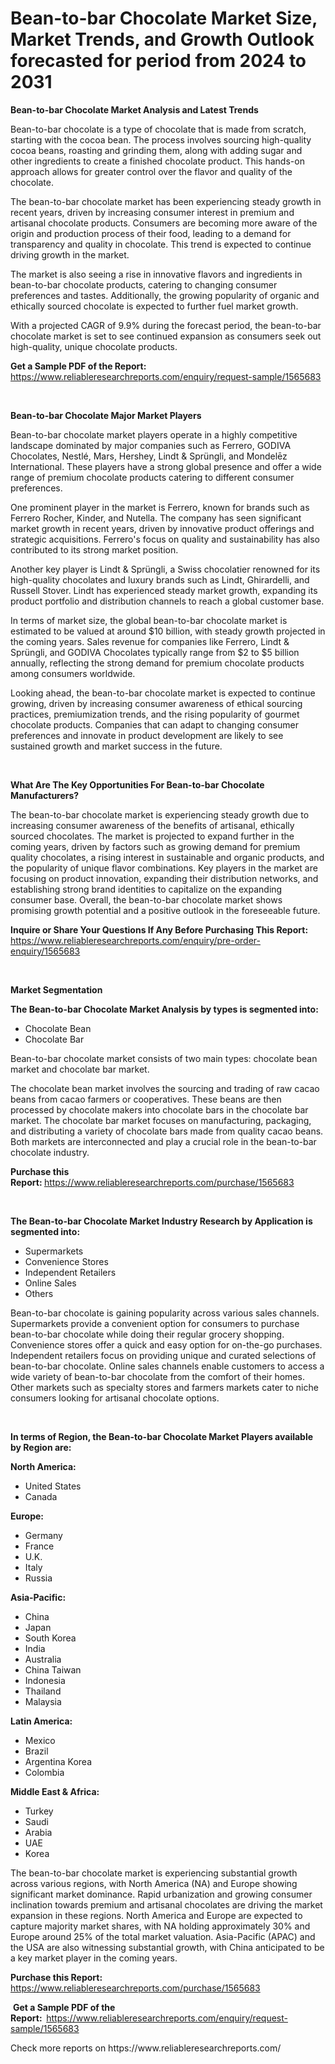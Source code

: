<p><h1>Bean-to-bar Chocolate Market Size, Market Trends, and Growth Outlook forecasted for period from 2024 to 2031</h1></p><p><strong>Bean-to-bar Chocolate Market Analysis and Latest Trends</strong></p>
<p><p>Bean-to-bar chocolate is a type of chocolate that is made from scratch, starting with the cocoa bean. The process involves sourcing high-quality cocoa beans, roasting and grinding them, along with adding sugar and other ingredients to create a finished chocolate product. This hands-on approach allows for greater control over the flavor and quality of the chocolate.</p><p>The bean-to-bar chocolate market has been experiencing steady growth in recent years, driven by increasing consumer interest in premium and artisanal chocolate products. Consumers are becoming more aware of the origin and production process of their food, leading to a demand for transparency and quality in chocolate. This trend is expected to continue driving growth in the market.</p><p>The market is also seeing a rise in innovative flavors and ingredients in bean-to-bar chocolate products, catering to changing consumer preferences and tastes. Additionally, the growing popularity of organic and ethically sourced chocolate is expected to further fuel market growth.</p><p>With a projected CAGR of 9.9% during the forecast period, the bean-to-bar chocolate market is set to see continued expansion as consumers seek out high-quality, unique chocolate products.</p></p>
<p><strong>Get a Sample PDF of the Report:&nbsp;</strong> <a href="https://www.reliableresearchreports.com/enquiry/request-sample/1565683">https://www.reliableresearchreports.com/enquiry/request-sample/1565683</a></p>
<p>&nbsp;</p>
<p><strong>Bean-to-bar Chocolate Major Market Players</strong></p>
<p><p>Bean-to-bar chocolate market players operate in a highly competitive landscape dominated by major companies such as Ferrero, GODIVA Chocolates, Nestlé, Mars, Hershey, Lindt & Sprüngli, and Mondelēz International. These players have a strong global presence and offer a wide range of premium chocolate products catering to different consumer preferences.</p><p>One prominent player in the market is Ferrero, known for brands such as Ferrero Rocher, Kinder, and Nutella. The company has seen significant market growth in recent years, driven by innovative product offerings and strategic acquisitions. Ferrero's focus on quality and sustainability has also contributed to its strong market position.</p><p>Another key player is Lindt & Sprüngli, a Swiss chocolatier renowned for its high-quality chocolates and luxury brands such as Lindt, Ghirardelli, and Russell Stover. Lindt has experienced steady market growth, expanding its product portfolio and distribution channels to reach a global customer base.</p><p>In terms of market size, the global bean-to-bar chocolate market is estimated to be valued at around $10 billion, with steady growth projected in the coming years. Sales revenue for companies like Ferrero, Lindt & Sprüngli, and GODIVA Chocolates typically range from $2 to $5 billion annually, reflecting the strong demand for premium chocolate products among consumers worldwide.</p><p>Looking ahead, the bean-to-bar chocolate market is expected to continue growing, driven by increasing consumer awareness of ethical sourcing practices, premiumization trends, and the rising popularity of gourmet chocolate products. Companies that can adapt to changing consumer preferences and innovate in product development are likely to see sustained growth and market success in the future.</p></p>
<p>&nbsp;</p>
<p><strong>What Are The Key Opportunities For Bean-to-bar Chocolate Manufacturers?</strong></p>
<p><p>The bean-to-bar chocolate market is experiencing steady growth due to increasing consumer awareness of the benefits of artisanal, ethically sourced chocolates. The market is projected to expand further in the coming years, driven by factors such as growing demand for premium quality chocolates, a rising interest in sustainable and organic products, and the popularity of unique flavor combinations. Key players in the market are focusing on product innovation, expanding their distribution networks, and establishing strong brand identities to capitalize on the expanding consumer base. Overall, the bean-to-bar chocolate market shows promising growth potential and a positive outlook in the foreseeable future.</p></p>
<p><strong>Inquire or Share Your Questions If Any Before Purchasing This Report:</strong> <a href="https://www.reliableresearchreports.com/enquiry/pre-order-enquiry/1565683">https://www.reliableresearchreports.com/enquiry/pre-order-enquiry/1565683</a></p>
<p>&nbsp;</p>
<p><strong>Market Segmentation</strong></p>
<p><strong>The Bean-to-bar Chocolate Market Analysis by types is segmented into:</strong></p>
<p><ul><li>Chocolate Bean</li><li>Chocolate Bar</li></ul></p>
<p><p>Bean-to-bar chocolate market consists of two main types: chocolate bean market and chocolate bar market. </p><p>The chocolate bean market involves the sourcing and trading of raw cacao beans from cacao farmers or cooperatives. These beans are then processed by chocolate makers into chocolate bars in the chocolate bar market. The chocolate bar market focuses on manufacturing, packaging, and distributing a variety of chocolate bars made from quality cacao beans. Both markets are interconnected and play a crucial role in the bean-to-bar chocolate industry.</p></p>
<p><strong>Purchase this Report:&nbsp;</strong><a href="https://www.reliableresearchreports.com/purchase/1565683">https://www.reliableresearchreports.com/purchase/1565683</a></p>
<p>&nbsp;</p>
<p><strong>The Bean-to-bar Chocolate Market Industry Research by Application is segmented into:</strong></p>
<p><ul><li>Supermarkets</li><li>Convenience Stores</li><li>Independent Retailers</li><li>Online Sales</li><li>Others</li></ul></p>
<p><p>Bean-to-bar chocolate is gaining popularity across various sales channels. Supermarkets provide a convenient option for consumers to purchase bean-to-bar chocolate while doing their regular grocery shopping. Convenience stores offer a quick and easy option for on-the-go purchases. Independent retailers focus on providing unique and curated selections of bean-to-bar chocolate. Online sales channels enable customers to access a wide variety of bean-to-bar chocolate from the comfort of their homes. Other markets such as specialty stores and farmers markets cater to niche consumers looking for artisanal chocolate options.</p></p>
<p>&nbsp;</p>
<p><strong>In terms of Region, the Bean-to-bar Chocolate Market Players available by Region are:</strong></p>
<p>
    <p> <strong> North America: </strong>
        <ul>
            <li>United States</li>
            <li>Canada</li>
        </ul>
        </p> 
    <p> <strong> Europe: </strong>
        <ul>
            <li>Germany</li>
            <li>France</li>
            <li>U.K.</li>
            <li>Italy</li>
            <li>Russia</li>
        </ul>
        </p> 
    <p> <strong> Asia-Pacific: </strong>
        <ul>
            <li>China</li>
            <li>Japan</li>
            <li>South Korea</li>
            <li>India</li>
            <li>Australia</li>
            <li>China Taiwan</li>
            <li>Indonesia</li>
            <li>Thailand</li>
            <li>Malaysia</li>
        </ul>
        </p> 
    <p> <strong> Latin America: </strong>
        <ul>
            <li>Mexico</li>
            <li>Brazil</li>
            <li>Argentina Korea</li>
            <li>Colombia</li>
        </ul>
        </p> 
    <p> <strong> Middle East & Africa: </strong>
        <ul>
            <li>Turkey</li>
            <li>Saudi</li>
            <li>Arabia</li>
            <li>UAE</li>
            <li>Korea</li>
        </ul>
    </p>
    </p>
<p><p>The bean-to-bar chocolate market is experiencing substantial growth across various regions, with North America (NA) and Europe showing significant market dominance. Rapid urbanization and growing consumer inclination towards premium and artisanal chocolates are driving the market expansion in these regions. North America and Europe are expected to capture majority market shares, with NA holding approximately 30% and Europe around 25% of the total market valuation. Asia-Pacific (APAC) and the USA are also witnessing substantial growth, with China anticipated to be a key market player in the coming years.</p></p>
<p><strong>Purchase this Report: </strong><a href="https://www.reliableresearchreports.com/purchase/1565683">https://www.reliableresearchreports.com/purchase/1565683</a></p>
<p>&nbsp;<strong>Get a Sample PDF of the Report:&nbsp;&nbsp;</strong><a href="https://www.reliableresearchreports.com/enquiry/request-sample/1565683">https://www.reliableresearchreports.com/enquiry/request-sample/1565683</a></p>
<p><strong></strong></p>
<p>Check more reports on https://www.reliableresearchreports.com/</p>